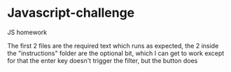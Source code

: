 # Javascript-challenge
JS homework

The first 2 files are the required text which runs as expected, 
the 2 inside the "instructions" folder are the optional bit, 
which I can get to work except for that the enter key doesn't trigger the filter, but the button does
